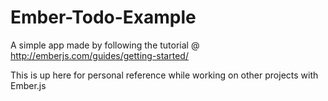 Ember-Todo-Example
==================

A simple app made by following the tutorial @ http://emberjs.com/guides/getting-started/

This is up here for personal reference while working on other projects with Ember.js
